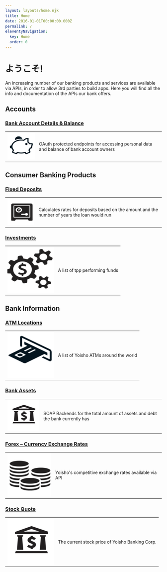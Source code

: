```yaml
---
layout: layouts/home.njk
title: Home
date: 2016-01-01T00:00:00.000Z
permalink: /
eleventyNavigation:
  key: Home
  order: 0
---
```

# ようこそ!

An increasing number of our banking products and services are available via APIs, in order to allow 3rd parties to build apps. Here you will find all the info and documentation of the APIs our bank offers.

## Accounts

### [Bank Account Details & Balance](/apis/account.html)

|     |                                                                                          |
| --- | ---------------------------------------------------------------------------------------- |
| ![](/static/img/i2.png)| OAuth protected endpoints for accessing personal data and balance of bank account owners |

## Consumer Banking Products

### [Fixed Deposits](/apis/deposit.html)

|                                       |                                                                                              |
| ------------------------------------- | -------------------------------------------------------------------------------------------- |
| ![](/static/img/i7.png) | Calculates rates for deposits based on the amount and the number of years the loan would run |

### [Investments](/apis/invest.html)

|                                       |                                |
| ------------------------------------- | ------------------------------ |
| ![](/static/img/i8.png) | A list of tpp performing funds |

## Bank Information

### [ATM Locations](/apis/atm.html)

|                                       |                                        |
| ------------------------------------- | -------------------------------------- |
| ![](/static/img/i6.png) | A list of Yoisho ATMs around the world |

### [Bank Assets](/apis/assets.html)

|                                       |                                                                              |
| ------------------------------------- | ---------------------------------------------------------------------------- |
| ![](/static/img/i3.png) | SOAP Backends for the total amount of assets and debt the bank currently has |

### [Forex – Currency Exchange Rates](/apis/currency.html)

|                                       |                                                       |
| ------------------------------------- | ----------------------------------------------------- |
| ![](/static/img/i4.png) | Yoisho's competitive exchange rates available via API |

### [Stock Quote](/apis/quote.html)

|                                       |                                                 |
| ------------------------------------- | ----------------------------------------------- |
| ![](/static/img/i3.png) | The current stock price of Yoisho Banking Corp. |